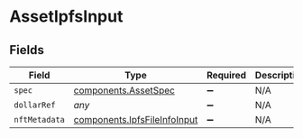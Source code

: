 # AssetIpfsInput


## Fields

| Field                                                                        | Type                                                                         | Required                                                                     | Description                                                                  |
| ---------------------------------------------------------------------------- | ---------------------------------------------------------------------------- | ---------------------------------------------------------------------------- | ---------------------------------------------------------------------------- |
| `spec`                                                                       | [components.AssetSpec](../../models/components/assetspec.md)                 | :heavy_minus_sign:                                                           | N/A                                                                          |
| `dollarRef`                                                                  | *any*                                                                        | :heavy_minus_sign:                                                           | N/A                                                                          |
| `nftMetadata`                                                                | [components.IpfsFileInfoInput](../../models/components/ipfsfileinfoinput.md) | :heavy_minus_sign:                                                           | N/A                                                                          |